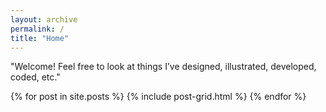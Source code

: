 ```yaml
---
layout: archive
permalink: /
title: "Home"
---
```

"Welcome! Feel free to look at things I’ve designed, illustrated, developed, coded, etc."
<div class="tiles">
{% for post in site.posts %}
	{% include post-grid.html %}
{% endfor %}
</div><!-- /.tiles -->
